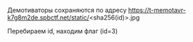 Демотиваторы сохраняются по адресу https://t-memotavr-k7g8m2de.spbctf.net/static/<sha256(id)>.jpg

Перебираем id, находим флаг (id=3)
